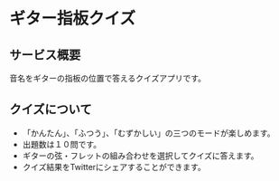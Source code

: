 # ギター指板クイズ

## サービス概要
音名をギターの指板の位置で答えるクイズアプリです。

## クイズについて
- 「かんたん」、「ふつう」、「むずかしい」の三つのモードが楽しめます。
- 出題数は１０問です。
- ギターの弦・フレットの組み合わせを選択してクイズに答えます。
- クイズ結果をTwitterにシェアすることができます。
